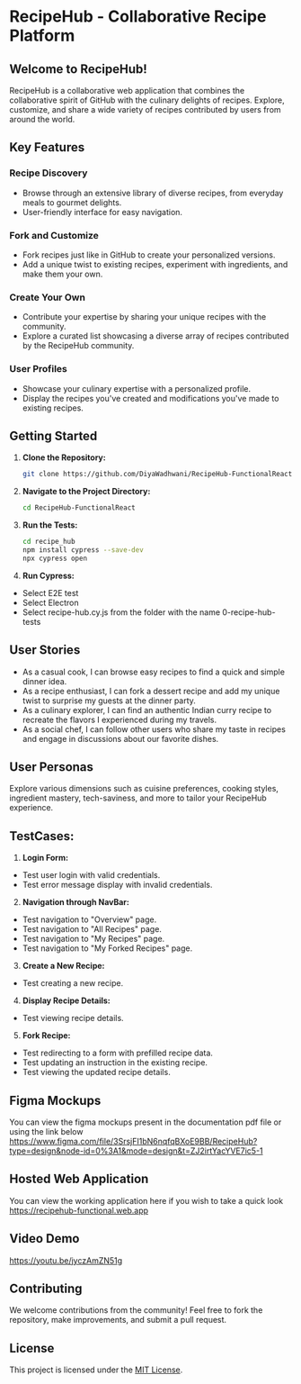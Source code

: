 # RecipeHub - Collaborative Recipe Platform

## Welcome to RecipeHub!

RecipeHub is a collaborative web application that combines the collaborative spirit of GitHub with the culinary delights of recipes. Explore, customize, and share a wide variety of recipes contributed by users from around the world.

## Key Features

### Recipe Discovery
- Browse through an extensive library of diverse recipes, from everyday meals to gourmet delights.
- User-friendly interface for easy navigation.

### Fork and Customize
- Fork recipes just like in GitHub to create your personalized versions.
- Add a unique twist to existing recipes, experiment with ingredients, and make them your own.

### Create Your Own
- Contribute your expertise by sharing your unique recipes with the community.
- Explore a curated list showcasing a diverse array of recipes contributed by the RecipeHub community.

### User Profiles
- Showcase your culinary expertise with a personalized profile.
- Display the recipes you've created and modifications you've made to existing recipes.

## Getting Started

1. **Clone the Repository:**
    ```bash
   git clone https://github.com/DiyaWadhwani/RecipeHub-FunctionalReact.git

2. **Navigate to the Project Directory:**
    ```bash
   cd RecipeHub-FunctionalReact

3. **Run the Tests:**
    ```bash
    cd recipe_hub
    npm install cypress --save-dev
    npx cypress open

4. **Run Cypress:**
- Select E2E test
- Select Electron
- Select recipe-hub.cy.js from the folder with the name 0-recipe-hub-tests

## User Stories

- As a casual cook, I can browse easy recipes to find a quick and simple dinner idea.
- As a recipe enthusiast, I can fork a dessert recipe and add my unique twist to surprise my guests at the dinner party.
- As a culinary explorer, I can find an authentic Indian curry recipe to recreate the flavors I experienced during my travels.
- As a social chef, I can follow other users who share my taste in recipes and engage in discussions about our favorite dishes.

## User Personas

Explore various dimensions such as cuisine preferences, cooking styles, ingredient mastery, tech-saviness, and more to tailor your RecipeHub experience.

## TestCases:

1. **Login Form:**
- Test user login with valid credentials.
- Test error message display with invalid credentials.

2. **Navigation through NavBar:**
- Test navigation to "Overview" page.
- Test navigation to "All Recipes" page.
- Test navigation to "My Recipes" page.
- Test navigation to "My Forked Recipes" page.

3. **Create a New Recipe:**
- Test creating a new recipe.

4. **Display Recipe Details:**
- Test viewing recipe details.

5. **Fork Recipe:**
- Test redirecting to a form with prefilled recipe data.
- Test updating an instruction in the existing recipe.
- Test viewing the updated recipe details.

## Figma Mockups

You can view the figma mockups present in the documentation pdf file or using the link below
https://www.figma.com/file/3SrsjFI1bN6nqfqBXoE9BB/RecipeHub?type=design&node-id=0%3A1&mode=design&t=ZJ2irtYacYVE7ic5-1


## Hosted Web Application

You can view the working application here if you wish to take a quick look
https://recipehub-functional.web.app

## Video Demo
https://youtu.be/jyczAmZN51g

## Contributing

We welcome contributions from the community! Feel free to fork the repository, make improvements, and submit a pull request.

## License

This project is licensed under the [MIT License](LICENSE).
